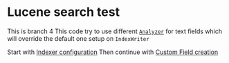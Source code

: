 # Lucene search test

This is branch 4
This code try to use different
[`Analyzer`](https://lucene.apache.org/core/8_11_1/core/org/apache/lucene/analysis/Analyzer.html)
for text fields which will override 
the default one setup on `IndexWriter`

Start with [Indexer configuration](https://github.com/rhubner/search-test/blob/master/src/main/java/cz/evolvedbinary/search/SearchTest.java#L48)
Then continue with [Custom Field creation](https://github.com/rhubner/search-test/blob/master/src/main/java/cz/evolvedbinary/search/SearchTest.java#L135)
